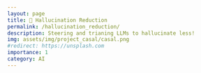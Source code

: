 ```yaml
---
layout: page
title: 🤖 Hallucination Reduction
permalink: /hallucination_reduction/
description: Steering and trianing LLMs to hallucinate less!
img: assets/img/project_casal/casal.png
#redirect: https://unsplash.com
importance: 1
category: AI
---
```



<html lang="en">
<head>
    <meta charset="UTF-8">
    <meta name="viewport" content="width=device-width, initial-scale=1.0">
    <title>Cite - CASAL</title>
    <style>
        .citation-box {
            background: #f7fafc;
            border: 1px solid #e2e8f0;
            border-radius: 8px;
            padding: 20px;
            font-family: 'Courier New', monospace;
            font-size: 14px;
            line-height: 1.6;
            color: #2d3748;
            white-space: pre-wrap;
            word-wrap: break-word;
            margin-bottom: 20px;
        }

        .copy-button {
            background: #9333ea;
            color: white;
            border: none;
            padding: 10px 20px;
            border-radius: 6px;
            cursor: pointer;
            font-size: 14px;
            font-weight: 600;
            transition: all 0.3s ease;
        }

        .copy-button:hover {
            background: #7e22ce;
            transform: translateY(-2px);
            box-shadow: 0 4px 12px rgba(147, 51, 234, 0.4);
        }

        .copy-button:active {
            transform: translateY(0);
        }

        .copy-button.copied {
            background: #48bb78;
        }
    </style>
</head>
<body>
    <div style="display: flex; justify-content: space-between; align-items: center; margin-bottom: 20px;">
        <h2 style="margin: 0;">Cite This Work</h2>
        
        <button class="copy-button" onclick="copyToClipboard()">
            <span id="buttonText">Copy to Clipboard</span>
        </button>
    </div>
    
    <div class="citation-box" id="citation">@article{yang2025casal,
  title={Hallucination Reduction with CASAL: Contrastive Activation Steering for Amortized Learning},
  author={Yang, Wannan and Qiu, Xinchi and Yu, Lei and Zhang, Yuchen and Yang, Oliver Aobo and Kokhlikyan, Narine and Cancedda, Nicola and Garcia-Olano, Diego},
  journal={preprint},
  year={2025}
}</div>
    
    <div style="display: flex; justify-content: flex-end; margin-bottom: 20px;">
        <a href="/assets/pdf/CASAL_META.pdf" download="CASAL_META.pdf" class="copy-button" style="text-decoration: none;">
            Download PDF
        </a>
    </div>

    <script>
        function copyToClipboard() {
            const citation = document.getElementById('citation').textContent;
            const button = document.querySelector('.copy-button');
            const buttonText = document.getElementById('buttonText');
            
            navigator.clipboard.writeText(citation).then(() => {
                button.classList.add('copied');
                buttonText.textContent = 'Copied!';
                
                setTimeout(() => {
                    button.classList.remove('copied');
                    buttonText.textContent = 'Copy to Clipboard';
                }, 2000);
            }).catch(err => {
                console.error('Failed to copy:', err);
            });
        }
    </script>
</body>
</html>

<object data="/assets/pdf/CASAL_META.pdf" width="1000" height="1000" type='application/pdf'></object>